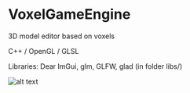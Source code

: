 # VoxelGameEngine

3D model editor based on voxels

C++ / OpenGL / GLSL 

Libraries: Dear ImGui, glm, GLFW, glad (in folder libs/)

![alt text](https://scontent-fra5-2.xx.fbcdn.net/v/t39.30808-6/339599920_123572933965935_5727553917757626948_n.jpg?_nc_cat=107&ccb=1-7&_nc_sid=5cd70e&_nc_ohc=BJZITY5vYD4AX-YViri&_nc_ht=scontent-fra5-2.xx&oh=00_AfCeaaa1wjuoGCB_MyZjcl5BgJCW5ewF_vxRBJXD9wUmqA&oe=64462656)
